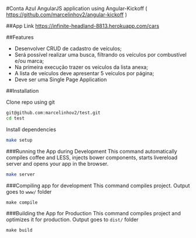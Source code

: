 #Conta Azul
AngularJS application using Angular-Kickoff ( https://github.com/marcelinhov2/angular-kickoff )

##App Link
https://infinite-headland-8813.herokuapp.com/cars

##Features
* Desenvolver CRUD de cadastro de veículos;
* Será possível realizar uma busca, filtrando os veículos por combustível e/ou marca;
* Na primeira execução trazer os veiculos da lista anexa;
* A lista de veículos deve apresentar 5 veículos por página;
* Deve ser uma Single Page Application

##Installation

Clone repo using git
```sh
git@github.com:marcelinhov2/test.git
cd test
```

Install dependencies
```sh
make setup
```

###Running the App during Development
This command automatically compiles coffee and LESS, injects bower components, starts livereload server and opens your app in the browser.
```sh
make server
```

###Compiling app for development
This command compiles project. Output goes to ```www/``` folder
```
make compile
```

###Building the App for Production
This command compiles project and optimizes it for production. Output goes to ```dist/``` folder
```
make build
```
